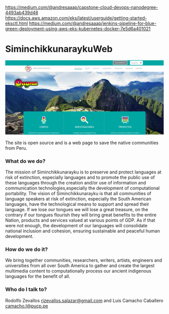 https://medium.com/@andresaaap/capstone-cloud-devops-nanodegree-4493ab439d48
https://docs.aws.amazon.com/eks/latest/userguide/getting-started-eksctl.html
https://medium.com/@andresaaap/jenkins-pipeline-for-blue-green-deployment-using-aws-eks-kubernetes-docker-7e5d6a401021

# SiminchikkunaraykuWeb


![screenshot](images/main.PNG)

The site is open source and is a web page to save the native communities from Peru.

### What do we do?

The mission of Siminchikkunarayku is to preserve and protect languages at risk of extinction, especially languages and to promote the public use of these languages through the creation and/or use of information and communication technologies,especially the development of computational portability. The vision of Siminchikkunarayku is that all communities of language speakers at risk of extinction, especially the South American languages, have the technological means to support and spread their language. If we lose our tongues we will lose a great treasure, on the contrary if our tongues flourish they will bring great benefits to the entire Nation, products and services valued at various points of GDP. As if that were not enough, the development of our languages will consolidate national inclusion and cohesion, ensuring sustainable and peaceful human development.

### How do we do it?

We bring together communities, researchers, writers, artists, engineers and universities from all over South America to gather and create the largest multimedia content to computationally process our ancient indigenous languages for the benefit of all.

### Who do I talk to?

Rodolfo Zevallos rjzevallos.salazar@gmail.com and Luis Camacho Caballero camacho.l@pucp.pe

